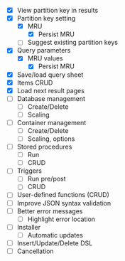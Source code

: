 - [x] View partition key in results
- [x] Partition key setting
	- [x] MRU
		- [x] Persist MRU
	- [ ] Suggest existing partition keys
- [x] Query parameters
	- [x] MRU values
		- [x] Persist MRU
- [x] Save/load query sheet
- [x] Items CRUD
- [x] Load next result pages
- [ ] Database management
	- [ ] Create/Delete
	- [ ] Scaling
- [ ] Container management
	- [ ] Create/Delete
	- [ ] Scaling, options
- [ ] Stored procedures
	- [ ] Run
	- [ ] CRUD
- [ ] Triggers
	- [ ] Run pre/post
	- [ ] CRUD
- [ ] User-defined functions (CRUD)
- [ ] Improve JSON syntax validation
- [ ] Better error messages
	- [ ] Highlight error location
- [ ] Installer
	- [ ] Automatic updates
- [ ] Insert/Update/Delete DSL
- [ ] Cancellation

